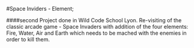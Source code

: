 #Space Inviders - Element;

####second Project done in Wild Code School Lyon. Re-visiting of the classic arcade game - Space Invaders with addition of the four elements: Fire, Water, Air and Earth which needs to be mached with the enemies in order to kill them. 

